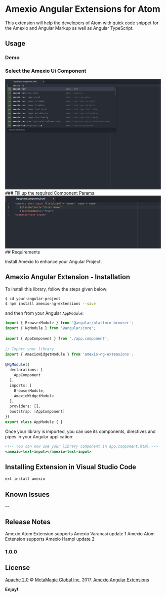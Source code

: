 # Amexio Angular Extensions for Atom

This extension will help the developers of Atom with quick code snippet for the Amexio and Angular Markup as well as Angular TypeScript.

## Usage

### Demo

### Select the Amexio Ui Component
<img src="https://github.com/meta-magic/Amexio-Atom-Extension/blob/master/searchComponent.png"/>
### Fill up the required Component Params
<img src ="https://github.com/meta-magic/Amexio-Atom-Extension/blob/master/fillDetails.png"/>
## Requirements

Install Amexio to enhance your Angular Project.

## Amexio Angular Extension - Installation

To install this library, follow the steps given below:

```bash
$ cd your-angular-project
$ npm install amexio-ng-extensions --save
```

and then from your Angular `AppModule`:

```typescript
import { BrowserModule } from '@angular/platform-browser';
import { NgModule } from '@angular/core';

import { AppComponent } from './app.component';

// Import your library
import { AmexioWidgetModule } from 'amexio-ng-extensions';

@NgModule({
  declarations: [
    AppComponent
  ],
  imports: [
    BrowserModule,
    AmexioWidgetModule
  ],
  providers: [],
  bootstrap: [AppComponent]
})
export class AppModule { }
```

Once your library is imported, you can use its components, directives and pipes in your Angular application:

```xml
<!-- You can now use your library component in app.component.html -->
<amexio-text-input></amexio-text-input>
```


## Installing Extension in Visual Studio Code

```bash
ext install amexio
```


## Known Issues

--

## Release Notes
Amexio Atom Extension supports Amexio Varanasi update 1
Amexio Atom Extension supports Amexio Hampi update 2

### 1.0.0


## License

[Apache 2.0](http://www.amexio.org/metamagic-showcase/license.html) © [MetaMagic Global Inc](http://www.metamagicglobal.com/), 2017. [Amexio Angular Extensions](http://www.amexio.tech)

**Enjoy!**
